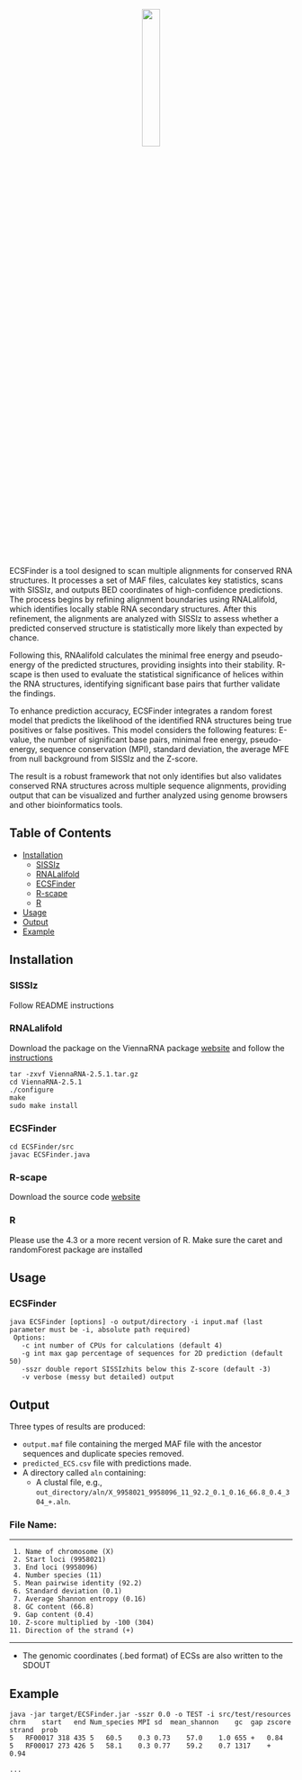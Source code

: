 


<p align="center" width="100%">
    <img width="25%" src="https://user-images.githubusercontent.com/44384386/195381940-680064be-d53a-45b6-a5e1-a80ff1cb804e.jpg"> 
</p>

ECSFinder is a tool designed to scan multiple alignments for conserved RNA structures. It processes a set of MAF files, calculates key statistics, scans with SISSIz, and outputs BED coordinates of high-confidence predictions. The process begins by refining alignment boundaries using RNALalifold, which identifies locally stable RNA secondary structures. After this refinement, the alignments are analyzed with SISSIz to assess whether a predicted conserved structure is statistically more likely than expected by chance.

Following this, RNAalifold calculates the minimal free energy and pseudo-energy of the predicted structures, providing insights into their stability. R-scape is then used to evaluate the statistical significance of helices within the RNA structures, identifying significant base pairs that further validate the findings.

To enhance prediction accuracy, ECSFinder integrates a random forest model that predicts the likelihood of the identified RNA structures being true positives or false positives. This model considers the following features: E-value, the number of significant base pairs, minimal free energy, pseudo-energy, sequence conservation (MPI), standard deviation, the average MFE from null background from SISSIz and the Z-score.

The result is a robust framework that not only identifies but also validates conserved RNA structures across multiple sequence alignments, providing output that can be visualized and further analyzed using genome browsers and other bioinformatics tools.


## Table of Contents

- [Installation](#installation)
  - [SISSIz](#sissiz)
  - [RNALalifold](#rnalalifold)
  - [ECSFinder](#ecsfinder)
  - [R-scape](#r-scape)
  - [R](#r)
- [Usage](#usage)
- [Output](#output)
- [Example](#example)


## Installation

### SISSIz

Follow README instructions

### RNALalifold
Download the package on the ViennaRNA package [website](https://www.tbi.univie.ac.at/RNA/) and follow the [instructions](https://www.tbi.univie.ac.at/RNA/documentation.html#install)
```
tar -zxvf ViennaRNA-2.5.1.tar.gz
cd ViennaRNA-2.5.1
./configure
make
sudo make install
```

### ECSFinder
```
cd ECSFinder/src
javac ECSFinder.java
```
### R-scape

Download the source code [website](http://eddylab.org/R-scape/)
### R

Please use the 4.3 or a more recent version of R. Make sure the caret and randomForest package are installed

## Usage
### ECSFinder
```
java ECSFinder [options] -o output/directory -i input.maf (last parameter must be -i, absolute path required)
 Options:
   -c int number of CPUs for calculations (default 4)
   -g int max gap percentage of sequences for 2D prediction (default 50)
   -sszr double report SISSIzhits below this Z-score (default -3)
   -v verbose (messy but detailed) output
```

## Output
Three types of results are produced:

* `output.maf` file containing the merged MAF file with the ancestor sequences and duplicate species removed.
* `predicted_ECS.csv` file with predictions made.
* A directory called `aln` containing:
  * A clustal file, e.g., `out_directory/aln/X_9958021_9958096_11_92.2_0.1_0.16_66.8_0.4_304_+.aln`.
     
 ### File Name:
***
     
     1. Name of chromosome (X)
     2. Start loci (9958021)
     3. End loci (9958096)
     4. Number species (11)
     5. Mean pairwise identity (92.2)
     6. Standard deviation (0.1)
     7. Average Shannon entropy (0.16)
     8. GC content (66.8)
     9. Gap content (0.4)
    10. Z-score multiplied by -100 (304)
    11. Direction of the strand (+)
 ***   
     
   *  The genomic coordinates (.bed format) of ECSs are also written to the SDOUT
                                    
## Example
 ```
java -jar target/ECSFinder.jar -sszr 0.0 -o TEST -i src/test/resources
chrm	start	end	Num_species	MPI	sd	mean_shannon	gc	gap	zscore	strand	prob
5	RF00017	318	435	5	60.5	0.3	0.73	57.0	1.0	655	+	0.84
5	RF00017	273	426	5	58.1	0.3	0.77	59.2	0.7	1317	+	0.94

...
```

